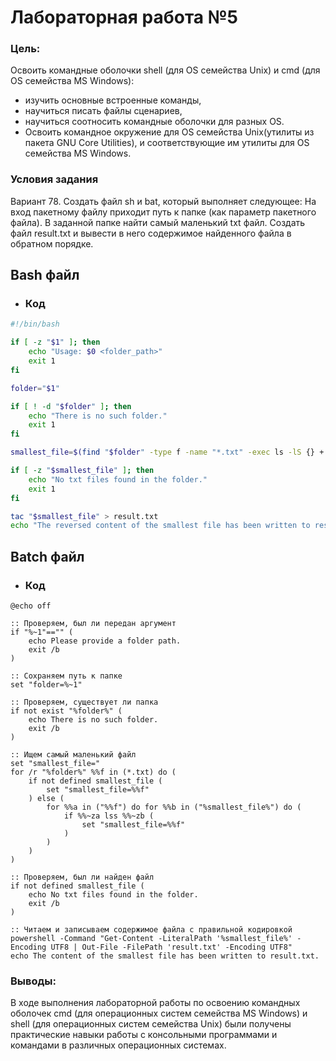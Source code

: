 # Лабораторная работа №5
### Цель: 
 
Освоить командные оболочки shell (для OS семейства Unix) и cmd (для OS семейства MS Windows):
+ изучить основные встроенные команды,
+ научиться писать файлы сценариев,
+ научиться соотносить командные оболочки для разных OS.
+ Освоить командное окружение для OS семейства Unix(утилиты из пакета GNU Core Utilities), и соответствующие им утилиты для OS семейства MS Windows.
### Условия задания
Вариант 78. Создать файл sh и bat, который выполняет следующее: 
На вход пакетному файлу приходит путь к папке (как параметр пакетного файла). В заданной папке найти самый маленький txt файл. Создать файл result.txt и вывести в него содержимое найденного файла в обратном порядке.




## Bash файл
- ### Код
```bash
#!/bin/bash

if [ -z "$1" ]; then
    echo "Usage: $0 <folder_path>"
    exit 1
fi

folder="$1"

if [ ! -d "$folder" ]; then
    echo "There is no such folder."
    exit 1
fi

smallest_file=$(find "$folder" -type f -name "*.txt" -exec ls -lS {} + | head -n 1 | awk '{print $NF}')

if [ -z "$smallest_file" ]; then
    echo "No txt files found in the folder."
    exit 1
fi

tac "$smallest_file" > result.txt
echo "The reversed content of the smallest file has been written to result.txt."
```

## Batch файл
- ### Код
```batch
@echo off

:: Проверяем, был ли передан аргумент
if "%~1"=="" (
    echo Please provide a folder path.
    exit /b
)

:: Сохраняем путь к папке
set "folder=%~1"

:: Проверяем, существует ли папка
if not exist "%folder%" (
    echo There is no such folder.
    exit /b
)

:: Ищем самый маленький файл
set "smallest_file="
for /r "%folder%" %%f in (*.txt) do (
    if not defined smallest_file (
        set "smallest_file=%%f"
    ) else (
        for %%a in ("%%f") do for %%b in ("%smallest_file%") do (
            if %%~za lss %%~zb (
                set "smallest_file=%%f"
            )
        )
    )
)

:: Проверяем, был ли найден файл
if not defined smallest_file (
    echo No txt files found in the folder.
    exit /b
)

:: Читаем и записываем содержимое файла с правильной кодировкой
powershell -Command "Get-Content -LiteralPath '%smallest_file%' -Encoding UTF8 | Out-File -FilePath 'result.txt' -Encoding UTF8"
echo The content of the smallest file has been written to result.txt.

```
### Выводы: 
 В ходе выполнения лабораторной работы по освоению командных оболочек cmd (для операционных систем семейства MS Windows) и shell (для операционных систем семейства Unix) были получены практические навыки работы с консольными программами и командами в различных операционных системах. 
